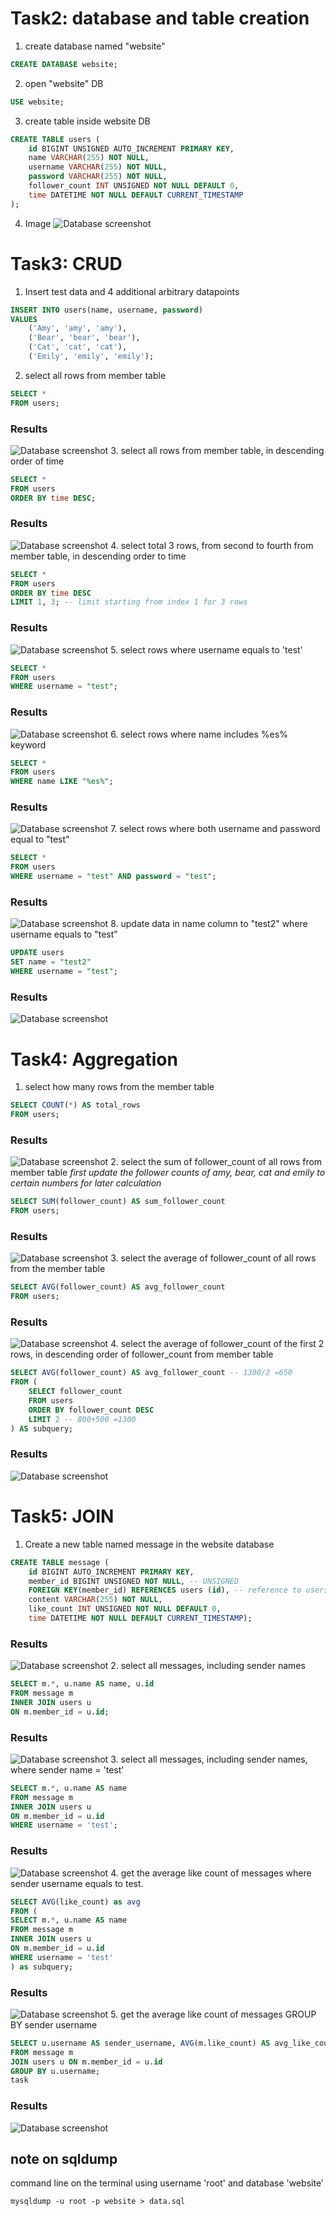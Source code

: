 # Task2: database and table creation
1. create database named "website"
```sql
CREATE DATABASE website;
```
2. open "website" DB
```sql
USE website;
```
3. create table inside website DB
```sql
CREATE TABLE users (
    id BIGINT UNSIGNED AUTO_INCREMENT PRIMARY KEY,
    name VARCHAR(255) NOT NULL,
    username VARCHAR(255) NOT NULL,
    password VARCHAR(255) NOT NULL,
    follower_count INT UNSIGNED NOT NULL DEFAULT 0,
    time DATETIME NOT NULL DEFAULT CURRENT_TIMESTAMP
);
```
4. Image
![Database screenshot](task2.png)

# Task3: CRUD
1. Insert test data and 4 additional arbitrary datapoints
```sql
INSERT INTO users(name, username, password)
VALUES 
    ('Amy', 'amy', 'amy'),
    ('Bear', 'bear', 'bear'),
    ('Cat', 'cat', 'cat'),
    ('Emily', 'emily', 'emily');
```
2. select all rows from member table
```sql
SELECT *
FROM users;
```
### Results
![Database screenshot](task3_2.png)
3. select all rows from member table, in descending order of time
```sql
SELECT *
FROM users
ORDER BY time DESC;
```
### Results
![Database screenshot](task3_3.png)
4. select total 3 rows, from second to fourth from member table, in descending order to time
```sql
SELECT *
FROM users
ORDER BY time DESC
LIMIT 1, 3; -- limit starting from index 1 for 3 rows
```
### Results
![Database screenshot](task3_4.png)
5. select rows where username equals to 'test'
```sql
SELECT *
FROM users
WHERE username = "test";
```
### Results
![Database screenshot](task3_5.png)
6. select rows where name includes %es% keyword
```sql
SELECT *
FROM users
WHERE name LIKE "%es%";
```
### Results
![Database screenshot](task3_6.png)
7. select rows where both username and password equal to "test"
```sql
SELECT *
FROM users
WHERE username = "test" AND password = "test";
```
### Results
![Database screenshot](task3_7.png)
8. update data in name column to "test2" where username equals to "test"
```sql
UPDATE users
SET name = "test2"
WHERE username = "test";
```
### Results
![Database screenshot](task3_8.png)

# Task4: Aggregation
1. select how many rows from the member table
```sql
SELECT COUNT(*) AS total_rows
FROM users;
```
### Results
![Database screenshot](task4_1.png)
2. select the sum of follower_count of all rows from member table
*first update the follower counts of amy, bear, cat and emily to certain numbers for later calculation*
```sql
SELECT SUM(follower_count) AS sum_follower_count
FROM users;
```
### Results
![Database screenshot](task4_2.png)
3. select the average of follower_count of all rows from the member table
```sql
SELECT AVG(follower_count) AS avg_follower_count
FROM users;
```
### Results
![Database screenshot](task4_3.png)
4. select the average of follower_count of the first 2 rows, in descending order of follower_count from member table
```sql
SELECT AVG(follower_count) AS avg_follower_count -- 1300/2 =650
FROM (
    SELECT follower_count
    FROM users
    ORDER BY follower_count DESC
    LIMIT 2 -- 800+500 =1300 
) AS subquery;
```
### Results
![Database screenshot](task4_4.png)

# Task5: JOIN
1. Create a new table named message in the website database 
```sql
CREATE TABLE message (
    id BIGINT AUTO_INCREMENT PRIMARY KEY, 
    member_id BIGINT UNSIGNED NOT NULL, -- UNSIGNED
    FOREIGN KEY(member_id) REFERENCES users (id), -- reference to users table's 'id'
    content VARCHAR(255) NOT NULL, 
    like_count INT UNSIGNED NOT NULL DEFAULT 0, 
    time DATETIME NOT NULL DEFAULT CURRENT_TIMESTAMP);
```
### Results
![Database screenshot](task5_1.png)
2. select all messages, including sender names
```sql
SELECT m.*, u.name AS name, u.id
FROM message m
INNER JOIN users u
ON m.member_id = u.id;

```
### Results
![Database screenshot](task5_2.png)
3. select all messages, including sender names, where sender name = 'test'
```sql
SELECT m.*, u.name AS name
FROM message m
INNER JOIN users u
ON m.member_id = u.id
WHERE username = 'test';

```
### Results
![Database screenshot](task5_3.png)
4. get the average like count of messages where sender username equals to test.
```sql
SELECT AVG(like_count) as avg
FROM (
SELECT m.*, u.name AS name
FROM message m
INNER JOIN users u
ON m.member_id = u.id
WHERE username = 'test'
) as subquery;

```
### Results
![Database screenshot](task5_4.png)
5. get the average like count of messages GROUP BY sender username
```sql
SELECT u.username AS sender_username, AVG(m.like_count) AS avg_like_count
FROM message m
JOIN users u ON m.member_id = u.id
GROUP BY u.username;
task
```
### Results
![Database screenshot](task5_5.png)

## note on sqldump
command line on the terminal using username 'root' and database 'website'
```
mysqldump -u root -p website > data.sql
```

